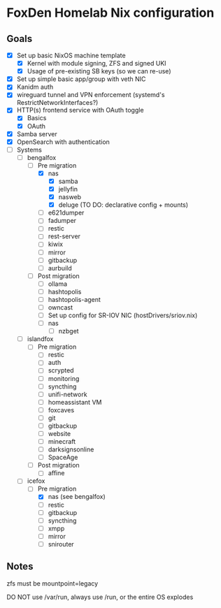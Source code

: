 # FoxDen Homelab Nix configuration

## Goals

- [x] Set up basic NixOS machine template
	- [x] Kernel with module signing, ZFS and signed UKI
	- [x] Usage of pre-existing SB keys (so we can re-use)
- [x] Set up simple basic app/group with veth NIC
- [x] Kanidm auth
- [x] wireguard tunnel and VPN enforcement (systemd's RestrictNetworkInterfaces?)
- [x] HTTP(s) frontend service with OAuth toggle
	- [x] Basics
	- [x] OAuth
- [x] Samba server
- [x] OpenSearch with authentication
- [ ] Systems
	- [ ] bengalfox
		- [ ] Pre migration
			- [x] nas
				- [x] samba
				- [x] jellyfin
				- [x] nasweb
				- [x] deluge (TO DO: declarative config + mounts)
			- [ ] e621dumper
			- [ ] fadumper
			- [ ] restic
			- [ ] rest-server
			- [ ] kiwix
			- [ ] mirror
			- [ ] gitbackup
			- [ ] aurbuild
		- [ ] Post migration
			- [ ] ollama
			- [ ] hashtopolis
			- [ ] hashtopolis-agent
			- [ ] owncast
			- [ ] Set up config for SR-IOV NIC (hostDrivers/sriov.nix)
			- [ ] nas
				- [ ] nzbget
	- [ ] islandfox
		- [ ] Pre migration
			- [ ] restic
			- [ ] auth
			- [ ] scrypted
			- [ ] monitoring
			- [ ] syncthing
			- [ ] unifi-network
			- [ ] homeassistant VM
			- [ ] foxcaves
			- [ ] git
			- [ ] gitbackup
			- [ ] website
			- [ ] minecraft
			- [ ] darksignsonline
			- [ ] SpaceAge
		- [ ] Post migration
			- [ ] affine
	- [ ] icefox
		- [ ] Pre migration
			- [x] nas (see bengalfox)
			- [ ] restic
			- [ ] gitbackup
			- [ ] syncthing
			- [ ] xmpp
			- [ ] mirror
			- [ ] snirouter

## Notes

zfs must be mountpoint=legacy

DO NOT use /var/run, always use /run, or the entire OS explodes
